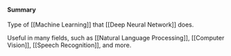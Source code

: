 #### Summary
Type of [[Machine Learning]] that [[Deep Neural Network]] does.

Useful in many fields, such as [[Natural Language Processing]], [[Computer Vision]], [[Speech Recognition]], and more.